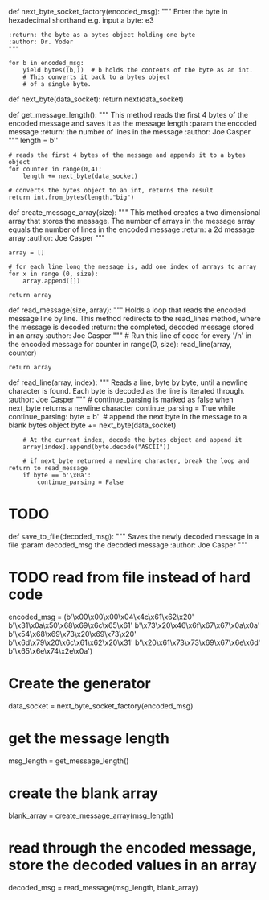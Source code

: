 
def next_byte_socket_factory(encoded_msg):
    """
    Enter the byte in hexadecimal shorthand
    e.g.
      input a byte: e3

    :return: the byte as a bytes object holding one byte
    :author: Dr. Yoder
    """

    for b in encoded_msg:
        yield bytes((b,))  # b holds the contents of the byte as an int.
        # This converts it back to a bytes object
        # of a single byte.


def next_byte(data_socket):
    return next(data_socket)


def get_message_length():
    """
    This method reads the first 4 bytes of the encoded message and saves it as the message length
    :param the encoded message
    :return: the number of lines in the message
    :author: Joe Casper
    """
    length = b''

    # reads the first 4 bytes of the message and appends it to a bytes object
    for counter in range(0,4):
        length += next_byte(data_socket)

    # converts the bytes object to an int, returns the result
    return int.from_bytes(length,"big")


def create_message_array(size):
    """
    This method creates a two dimensional array that stores the message.
    The number of arrays in the message array equals the number of lines in the encoded message
    :return: a 2d message array
    :author: Joe Casper
    """

    array = []

    # for each line long the message is, add one index of arrays to array
    for x in range (0, size):
        array.append([])

    return array


def read_message(size, array):
    """
    Holds a loop that reads the encoded message line by line. This method redirects to the
    read_lines method, where the message is decoded
    :return: the completed, decoded message stored in an array
    :author: Joe Casper
    """
    # Run this line of code for every '/n' in the encoded message
    for counter in range(0, size):
        read_line(array, counter)

    return array


def read_line(array, index):
    """
    Reads a line, byte by byte, until a newline character is found. Each byte is decoded as
    the line is iterated through.
    :author: Joe Casper
    """
    # continue_parsing is marked as false when next_byte returns a newline character
    continue_parsing = True
    while continue_parsing:
        byte = b''
        # append the next byte in the message to a blank bytes object
        byte += next_byte(data_socket)

        # At the current index, decode the bytes object and append it
        array[index].append(byte.decode("ASCII"))

        # if next_byte returned a newline character, break the loop and return to read_message
        if byte == b'\x0a':
            continue_parsing = False


# TODO
def save_to_file(decoded_msg):
    """
    Saves the newly decoded message in a file
    :param decoded_msg the decoded message
    :author: Joe Casper
    """

# TODO read from file instead of hard code
encoded_msg = (b'\x00\x00\x00\x04\x4c\x61\x62\x20'
           b'\x31\x0a\x50\x68\x69\x6c\x65\x61'
           b'\x73\x20\x46\x6f\x67\x67\x0a\x0a'
           b'\x54\x68\x69\x73\x20\x69\x73\x20'
           b'\x6d\x79\x20\x6c\x61\x62\x20\x31'
           b'\x20\x61\x73\x73\x69\x67\x6e\x6d'
           b'\x65\x6e\x74\x2e\x0a')

# Create the generator
data_socket = next_byte_socket_factory(encoded_msg)

# get the message length
msg_length = get_message_length()

# create the blank array
blank_array = create_message_array(msg_length)

# read through the encoded message, store the decoded values in an array
decoded_msg = read_message(msg_length, blank_array)
